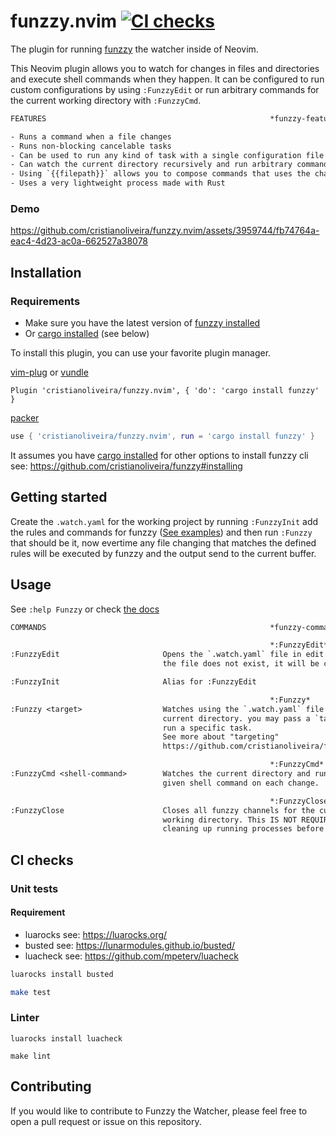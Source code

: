# funzzy.nvim [![CI checks](https://github.com/cristianoliveira/funzzy.nvim/actions/workflows/on-push-main.yml/badge.svg)](https://github.com/cristianoliveira/funzzy.nvim/actions/workflows/on-push-main.yml)

The plugin for running [funzzy](https://github.com/cristianoliveira/funzzy) the watcher inside of Neovim. 

This Neovim plugin allows you to watch for changes in files and directories and execute shell commands when they happen. It can be configured to run custom configurations by using `:FunzzyEdit` or run arbitrary commands for the current working directory with `:FunzzyCmd`.

```txt
FEATURES                                                  *funzzy-features*

- Runs a command when a file changes
- Runs non-blocking cancelable tasks
- Can be used to run any kind of task with a single configuration file
- Can watch the current directory recursively and run arbitrary commands
- Using `{{filepath}}` allows you to compose commands that uses the changed file
- Uses a very lightweight process made with Rust

```
### Demo


https://github.com/cristianoliveira/funzzy.nvim/assets/3959744/fb74764a-eac4-4d23-ac0a-662527a38078


## Installation

### Requirements
 
 - Make sure you have the latest version of [funzzy installed](https://github.com/cristianoliveira/funzzy#installing) 
 - Or [cargo installed](https://doc.rust-lang.org/cargo/getting-started/installation.html) (see below)

To install this plugin, you can use your favorite plugin manager.

[vim-plug](https://github.com/junegunn/vim-plug) or [vundle](https://github.com/VundleVim/Vundle.vim)

```vim
Plugin 'cristianoliveira/funzzy.nvim', { 'do': 'cargo install funzzy' }
```

[packer](https://github.com/wbthomason/packer.nvim)

```lua
use { 'cristianoliveira/funzzy.nvim', run = 'cargo install funzzy' }
```

It assumes you have [cargo installed](https://doc.rust-lang.org/cargo/getting-started/installation.html) for other options to install funzzy cli see: https://github.com/cristianoliveira/funzzy#installing

## Getting started

Create the `.watch.yaml` for the working project by running `:FunzzyInit` add the rules and commands for funzzy ([See examples](https://github.com/cristianoliveira/funzzy/tree/master/examples)) and then run `:Funzzy` that should be it, now evertime any file changing that matches the defined rules will be executed by funzzy and the output send to the current buffer.

## Usage

See `:help Funzzy` or check [the docs](https://github.com/cristianoliveira/funzzy.nvim/blob/main/doc/funzzy.txt)

```txt
COMMANDS                                                  *funzzy-commands*

                                                          *:FunzzyEdit*
:FunzzyEdit                       Opens the `.watch.yaml` file in edit mode. If
                                  the file does not exist, it will be created.

:FunzzyInit                       Alias for :FunzzyEdit

                                                          *:Funzzy*
:Funzzy <target>                  Watches using the `.watch.yaml` file in the
                                  current directory. you may pass a `target` to
                                  run a specific task.
                                  See more about "targeting"
                                  https://github.com/cristianoliveira/funzzy#running

                                                          *:FunzzyCmd*
:FunzzyCmd <shell-command>        Watches the current directory and runs the
                                  given shell command on each change.

                                                          *:FunzzyClose*
:FunzzyClose                      Closes all funzzy channels for the current
                                  working directory. This IS NOT REQUIRED for
                                  cleaning up running processes before exiting vim

```

## CI checks

### Unit tests

#### Requirement
 - luarocks see: https://luarocks.org/
 - busted see: https://lunarmodules.github.io/busted/
 - luacheck see: https://github.com/mpeterv/luacheck

```bash
luarocks install busted

make test
```

### Linter

```
luarocks install luacheck

make lint
```

## Contributing

If you would like to contribute to Funzzy the Watcher, please feel free to open a pull request or issue on this repository.
